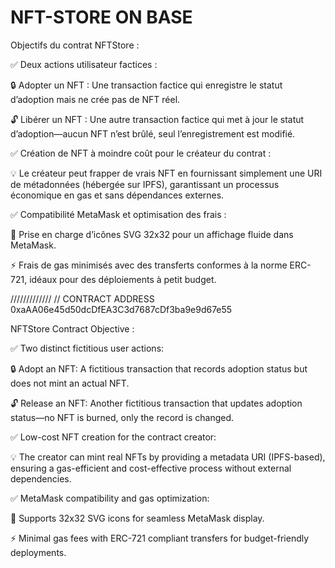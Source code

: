 # NFT-STORE ON BASE
Objectifs du contrat NFTStore :

✅ Deux actions utilisateur factices :

🔒 Adopter un NFT : Une transaction factice qui enregistre le statut d’adoption mais ne crée pas de NFT réel.

🔓 Libérer un NFT : Une autre transaction factice qui met à jour le statut d’adoption—aucun NFT n’est brûlé, seul l’enregistrement est modifié.

✅ Création de NFT à moindre coût pour le créateur du contrat :

💡 Le créateur peut frapper de vrais NFT en fournissant simplement une URI de métadonnées (hébergée sur IPFS), garantissant un processus économique en gas et sans dépendances externes.

✅ Compatibilité MetaMask et optimisation des frais :

🎨 Prise en charge d’icônes SVG 32x32 pour un affichage fluide dans MetaMask.

⚡ Frais de gas minimisés avec des transferts conformes à la norme ERC-721, idéaux pour des déploiements à petit budget.
   
   /////////////  // CONTRACT ADDRESS 0xaAA06e45d50dcDfEA3C3d7687cDf3ba9e9d67e55

   NFTStore Contract Objective : 

✅ Two distinct fictitious user actions:

🔒 Adopt an NFT: A fictitious transaction that records adoption status but does not mint an actual NFT.

🔓 Release an NFT: Another fictitious transaction that updates adoption status—no NFT is burned, only the record is changed.

✅ Low-cost NFT creation for the contract creator:

💡 The creator can mint real NFTs by providing a metadata URI (IPFS-based), ensuring a gas-efficient and cost-effective process without external dependencies.

✅ MetaMask compatibility and gas optimization:

🎨 Supports 32x32 SVG icons for seamless MetaMask display.

⚡ Minimal gas fees with ERC-721 compliant transfers for budget-friendly deployments.


